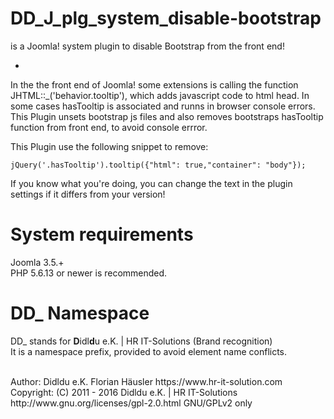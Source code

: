 # DD_J_plg_system_disable-bootstrap
is a Joomla! system plugin to disable Bootstrap from the front end!

-
In the the front end of Joomla! some extensions is calling the function JHTML::_('behavior.tooltip'),
which adds javascript code to html head. In some cases hasTooltip is associated and runns in browser console errors.
This Plugin unsets bootstrap js files and also removes bootstraps hasTooltip function from front end, to avoid console errror.

This Plugin use the following snippet to remove:

    jQuery('.hasTooltip').tooltip({"html": true,"container": "body"});
If you know what you're doing, you can change the text in the plugin settings if it differs from your version!

# System requirements
Joomla 3.5.+                                                                                <br>
PHP 5.6.13 or newer is recommended.

# DD_ Namespace
DD_ stands for  **D**idl**d**u e.K. | HR IT-Solutions (Brand recognition)                   <br>
It is a namespace prefix, provided to avoid element name conflicts.

<br>
Author: Didldu e.K. Florian Häusler https://www.hr-it-solution.com                          <br>
Copyright: (C) 2011 - 2016 Didldu e.K. | HR IT-Solutions                                    <br>
http://www.gnu.org/licenses/gpl-2.0.html GNU/GPLv2 only
